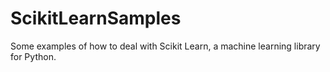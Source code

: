 # ScikitLearnSamples
Some examples of how to deal with Scikit Learn, a machine learning library for Python.
